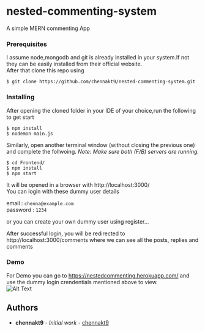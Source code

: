 # nested-commenting-system
A simple MERN commenting App


### Prerequisites

I assume node,mongodb and git is already installed in your system.If not they can be easily installed from their official website.</br>
After that clone this repo using 

```
$ git clone https://github.com/chennakt9/nested-commenting-system.git
```

### Installing

After opening the cloned folder in your IDE of your choice,run the following to get start

```
$ npm install
$ nodemon main.js
```


Similarly, open another terminal window (without closing the previous one) and complete the follwoing.
*Note: Make sure both (F/B) servers are running.*
```
$ cd Frontend/
$ npm install
$ npm start
```

It will be opened in a browser with http://localhost:3000/ <br />
You can login with these dummy user details <br />

email : `chenna@example.com` <br />
password : `1234` <br />

or you can create your own dummy user using register...

After successful login, you will be redirected to http://localhost:3000/comments where we can see all the posts, replies and comments 

### Demo
For Demo you can go to https://nestedcommenting.herokuapp.com/ and use the dummy login crendentials mentioned above to view.<br />
![Alt Text](https://github.com/chennakt9/nested-commenting-system/blob/master/demo.gif)

## Authors

* **chennakt9** - *Initial work* - [chennakt9](https://github.com/chennakt9)

